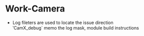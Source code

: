 # Work-Camera
* Log fileters are used to locate the issue direction  
‵CamX_debug` memo the log mask, module build instructions  
